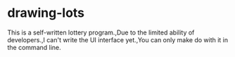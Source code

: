 # drawing-lots
This is a self-written lottery program.,Due to the limited ability of developers.,I can't write the UI interface yet.,You can only make do with it in the command line.

